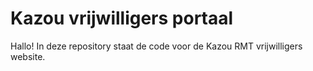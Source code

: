 # Kazou vrijwilligers portaal

Hallo! In deze repository staat de code voor de Kazou RMT vrijwilligers website.

